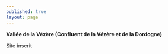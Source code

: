 ```yaml
---
published: true
layout: page
---
```

**Vallée de la Vézère (Confluent de la Vézère et de la Dordogne)**

Site inscrit
